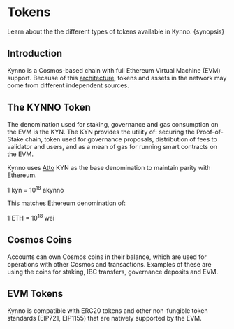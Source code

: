 <!--
order: 2
-->

# Tokens

Learn about the the different types of tokens available in Kynno. {synopsis}

## Introduction

Kynno is a Cosmos-based chain with full Ethereum Virtual Machine (EVM) support. Because of this [architecture](./../technical_concepts/architecture.md), tokens and assets in the network may come from different independent sources.

## The KYNNO Token

The denomination used for staking, governance and gas consumption on the EVM is the KYN. The KYN provides the utility of: securing the Proof-of-Stake chain, token used for governance proposals, distribution of fees to validator and users, and as a mean of gas for running smart contracts on the EVM.

Kynno uses [Atto](https://en.wikipedia.org/wiki/Atto-) KYN as the base denomination to maintain parity with Ethereum.

1 kyn = 10<sup>18</sup> akynno

This matches Ethereum denomination of:

1 ETH = 10<sup>18</sup> wei

## Cosmos Coins

Accounts can own Cosmos coins in their balance, which are used for operations with other Cosmos and transactions. Examples of these are using the coins for staking, IBC transfers, governance deposits and EVM.

## EVM Tokens

Kynno is compatible with ERC20 tokens and other non-fungible token standards (EIP721, EIP1155)
that are natively supported by the EVM.
